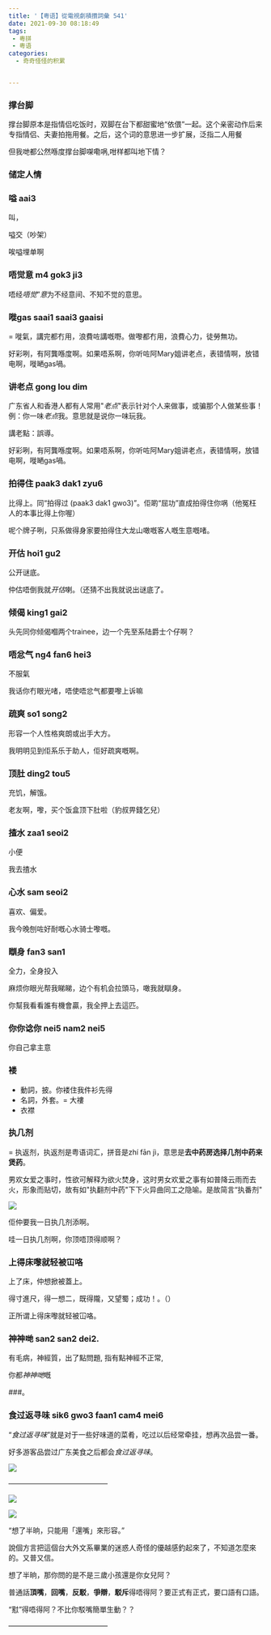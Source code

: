 ```yaml
---
title: '【粤语】從電視劇積攢詞彙 541'
date: 2021-09-30 08:18:49
tags: 
 - 粤拼
 - 粤语
categories:
  - 奇奇怪怪的积累


---
```


<meta name="referrer" content="no-referrer">


###



###



###



###



###



### 撑台脚

撑台脚原本是指情侣吃饭时，双脚在台下都甜蜜地“依偎”一起。这个亲密动作后来专指情侣、夫妻拍拖用餐。之后，这个词的意思进一步扩展，泛指二人用餐

但我哋都公然喺度撑台脚㗎嘞㖞,咁样都叫地下情？







###           



###     

###     



###      储定人情

###      嗌 aai3 

叫，

嗌交（吵架）

唉嗌埋单啊

### 唔觉意 m4 gok3 ji3

唔经*唔觉*”*意*为不经意间、不知不觉的意思。



### 嘥gas saai1 saai3 gaaisi

= 嘥氣，講完都冇用，浪費咗講嘅嘢。做嚟都冇用，浪費心力，徒勞無功。

好彩咧，有阿龔喺度啊。如果唔系啊，你听咗阿Mary姐讲老点，表错情啊，放错电啊，嘥嗮gas喎。

### 讲老点 gong lou dim

广东省人和香港人都有人常用"*老点*"表示针对个人来做事，或骗那个人做某些事！ 例：你一味*老点*我。意思就是说你一味玩我。

講老點：誤導。

好彩咧，有阿龔喺度啊。如果唔系啊，你听咗阿Mary姐讲老点，表错情啊，放错电啊，嘥嗮gas喎。

### 拍得住 paak3 dak1 zyu6

比得上。同“拍得过 (paak3 dak1 gwo3)”。佢啲“屈功”直成拍得住你㖞（他冤枉人的本事比得上你喔）

呢个牌子咧，只系做得身家要拍得住大龙山噉嘅客人嘅生意嘅啫。

### 开估 hoi1 gu2

公开谜底。

仲估唔倒我就*开估*喇。（还猜不出我就说出谜底了。

### 倾偈 king1 gai2

头先同你倾偈嗰两个trainee，边一个先至系陆爵士个仔啊？

###  唔忿气 ng4  fan6 hei3

不服氣

我话你冇眼光啫，唔使唔忿气都要嚟上诉嘛

### 疏爽 so1 song2

形容一个人性格爽朗或出手大方。

我明明见到佢系乐于助人，佢好疏爽嘅啊。

### 顶肚 ding2 tou5

充饥，解饿。

老友啊，嚟，买个饭盒顶下肚啦（豹叔畀錢乞兒）

###      揸水 zaa1 seoi2 

小便



我去揸水

###     

###      心水 sam seoi2

喜欢、偏爱。

我今晚刨咗好耐嘅心水骑士嚟嘅。

###      瞓身        fan3 san1

全力，全身投入

麻烦你眼光帮我睇睇，边个有机会拉頭马，噉我就瞓身。

你幫我看看誰有機會贏，我全押上去這匹。

### 

### 

### 

### 

### 

###      你你谂你 nei5 nam2 nei5

你自己拿主意



###      褛

+ 動詞，披。你褛住我件衫先得
+ 名詞，外套。= 大褸
+ 衣襟

###      执几剂

= 执返剂，执返剂是粤语词汇，拼音是zhí fān jì，意思是**去中药房选择几剂中药来煲药**。

男欢女爱之事时，性欲可解释为欲火焚身，这时男女欢爱之事有如普降云雨而去火，形象而贴切，故有如"执翻剂中药"下下火异曲同工之隐喻。是故简言“执番剂"

![](/images/image-20240530223221292.png)

佢仲要我一日执几剂添啊。

哇一日执几剂啊，你顶唔顶得顺啊？

###            上得床嚟就轻被冚咯

上了床，仲想掀被蓋上。

得寸進尺，得一想二，既得隴，又望蜀；成功！。（）

正所谓上得床嚟就轻被冚咯。

### 神神哋 san2 san2 dei2.

有毛病，神經質，出了點問題, 指有點神經不正常, 

你都*神神哋*嘅

###。

###     食过返寻味 sik6 gwo3 faan1 cam4 mei6

“*食过返寻味*”就是对于一些好味道的菜肴，吃过以后经常牵挂，想再次品尝一番。

好多游客品尝过广东美食之后都会*食过返寻味*。

![](/images/image-20240530224134070.png)

——————————————

![](/images/image-20240530213310477.png)

![](/images/image-20240530212130274.png)

“想了半晌，只能用「還嘴」來形容。”

說個方言把這個台大外文系畢業的迷惑人奇怪的優越感釣起來了，不知道怎麼來的。又普又信。

想了半晌，那你問的是不是三歲小孩還是你女兒阿？

普通話**頂嘴**，**回嘴**，**反駁**，**爭辯**，**駁斥**得唔得阿？要正式有正式，要口語有口語。

“懟”得唔得阿？不比你駁嘴簡單生動？？

——————————————
